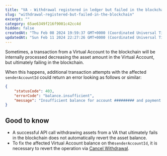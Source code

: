 ```yaml
---
title: "VA - Withdrawal registered in ledger but failed in the blockchain"
slug: "withdrawal-registered-but-failed-in-the-blockchain"
excerpt: ""
category: 65ae6349f216f9001c42cc4d
hidden: false
createdAt: "Thu Feb 08 2024 19:59:37 GMT+0000 (Coordinated Universal Time)"
updatedAt: "Sun Feb 11 2024 22:27:26 GMT+0000 (Coordinated Universal Time)"
---
```

Sometimes, a transaction from a Virtual Account to the blockchain will be internally processed decreasing the asset amount in the Virtual Account, but ultimately failing in the blockchain.

When this happens, additional transaction attempts with the affected `senderAccountId` could return an error looking as follows or similar:

```json JSON
{
    "statusCode": 403,
    "errorCode": "balance.insufficient",
    "message": "Insufficient balance for account ######### and payment amount 9. Sender balance is 0.2."
}
```

## Good to know

- A successful API call withdrawing assets from a VA that ultimately fails in the blockchain does not automatically revert the asset balance.
- To fix the affected Virtual Account balance on the`senderAccountId`, it is necessary to revert the operation via [Cancel Withdrawal](https://apidoc.tatum.io/tag/Withdrawal/#operation/cancelInProgressWithdrawal).
